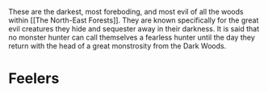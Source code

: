 These are the darkest, most foreboding, and most evil of all the woods within [[The North-East Forests]]. They are known specifically for the great evil creatures they hide and sequester away in their darkness. It is said that no monster hunter can call themselves a fearless hunter until the day they return with the head of a great monstrosity from the Dark Woods. 

# Feelers

